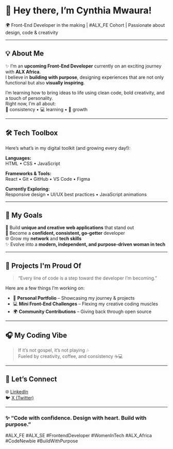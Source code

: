 # 👋 Hey there, I’m Cynthia Mwaura!  
🌍 Front-End Developer in the making | #ALX_FE Cohort | Passionate about design, code & creativity  

---

## 💡 About Me  
✨ I’m an **upcoming Front-End Developer** currently on an exciting journey with **ALX Africa**.  
I believe in **building with purpose**, designing experiences that are not only functional but also **visually inspiring**.  

I’m learning how to bring ideas to life using clean code, bold creativity, and a touch of personality.  
Right now, I’m all about:  
🎯 consistency • 💻 learning • 💫 growth  

---

## 🛠️ Tech Toolbox  
Here’s what’s in my digital toolkit (and growing every day!):  

**Languages:**  
HTML • CSS • JavaScript  

**Frameworks & Tools:**  
React • Git • GitHub • VS Code • Figma  

**Currently Exploring:**  
Responsive design • UI/UX best practices • JavaScript animations  

---

## 🚀 My Goals  
🌱 Build **unique and creative web applications** that stand out  
💪 Become a **confident, consistent, go-getter** developer  
🌐 Grow my **network** and **tech skills**  
✨ Evolve into a **modern, independent, and purpose-driven woman in tech**  

---

## 🧠 Projects I'm Proud Of  
> “Every line of code is a step toward the developer I’m becoming.”  

Here are a few things I’m working on:
- 🎨 **Personal Portfolio** – Showcasing my journey & projects  
- 💻 **Mini Front-End Challenges** – Flexing my creative coding muscles  
- 🌍 **Community Contributions** – Giving back through open source  

---

## 🎧 My Coding Vibe  
> If it’s not gospel, it’s not playing 🎶  
Fueled by creativity, coffee, and consistency ☕💻  

---

## 🤝 Let’s Connect  
🌐 [LinkedIn](www.linkedin.com/in/cynthia-mwaura-756856306)  
🐦 [X (Twitter)]([https://twitter.com/your-link](https://x.com/CindyNjeri51806))  
  

---

### ✨ “Code with confidence. Design with heart. Build with purpose.”  

#ALX_FE #ALX_SE #FrontendDeveloper #WomenInTech #ALX_Africa #CodeNewbie #BuildWithPurpose
